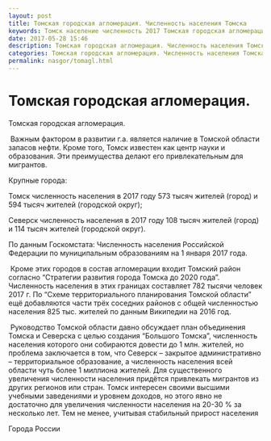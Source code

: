 ```yaml
---
layout: post
title: Томская городская агломерация. Численность населения Томска
keywords: Томск население численность 2017 Томская городская агломерация Северск
date: 2017-05-28 15:46
description: Томская городская агломерация. Численность населения Томска и Северодвинска 2017
categories: Томская городская агломерация. Численность населения Томска и Северодвинска 2017
permalink: nasgor/tomagl.html
---
```


# Томская городская агломерация.



Томская городская агломерация.




 Важным фактором в развитии г.а. является наличие в Томской области запасов нефти. 
Кроме того, Томск известен как центр науки и образования. Эти преимущества делают его привлекательным для мигрантов. 



 Крупные города:


Томск численность населения в 2017 году 573 тысяч жителей (город) и 594 тысяч жителей (городской округ);


Северск численность населения в 2017 году 108 тысяч жителей (город) и 114 тысяч жителей (городской округ).


По данным Госкомстата: Численность населения Российской Федерации по муниципальным образованиям на 1 января 2017 года.



 Кроме этих городов в состав агломерации входит Томский район согласно “Стратегии развития города Томска до 2020 года”. Численность населения в этих границах составляет 782 тысячи человек 2017 г. По “Схеме территориального планирования Томской области” ещё добавляются части трёх соседних районов с общей численностью населения 825 тыс. жителей по данным Википедии на 2016 год.



 Руководство Томской области давно обсуждает план объединения Томска и Северска с целью создания “Большого Томска”, численность населения которого они собираются довести до 1 млн. жителей, но проблема заключается в том, что Северск – закрытое административно – территориальное образование, а численность населения всей области чуть более 1 миллиона жителей. Для существенного увеличения численности населения придётся привлекать мигрантов из других регионов или стран. Томск интересен своими высшими учебными заведениями и уровнем доходов, но этого явно не достаточно для увеличения численности населения на 20-30 % за несколько лет. 
Тем не менее, учитывая стабильный прирост населения





Города России



		
